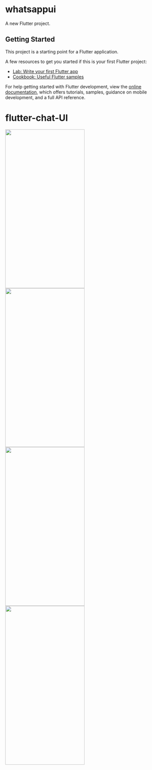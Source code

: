 # whatsappui

A new Flutter project.

## Getting Started

This project is a starting point for a Flutter application.

A few resources to get you started if this is your first Flutter project:

- [Lab: Write your first Flutter app](https://docs.flutter.dev/get-started/codelab)
- [Cookbook: Useful Flutter samples](https://docs.flutter.dev/cookbook)

For help getting started with Flutter development, view the
[online documentation](https://docs.flutter.dev/), which offers tutorials,
samples, guidance on mobile development, and a full API reference.
# flutter-chat-UI
<div style="display:flex; flex-direction:column">
<img src="https://user-images.githubusercontent.com/57596726/199095137-c69e64e8-8ec4-4482-bfe7-bbae79cf4e82.png" width=250 height=500>
 <img src="https://user-images.githubusercontent.com/57596726/199095312-03ff4aed-a956-449c-bb4b-e78de21c4d2a.png" width=250 height=500>
  <img src="https://user-images.githubusercontent.com/57596726/199095442-3a9ed1ff-e9f3-4152-a839-e90a2220458b.png" width=250 height=500>
   <img src="https://user-images.githubusercontent.com/57596726/199095530-1c188dea-5972-47fc-9c05-86a60316011b.png" width=250 height=500> 
</div>
